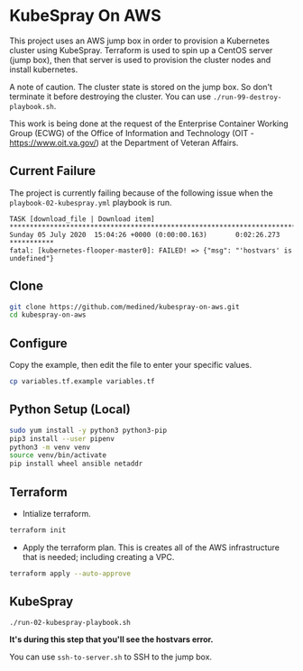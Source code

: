 # KubeSpray On AWS

This project uses an AWS jump box in order to provision a Kubernetes cluster using KubeSpray. Terraform is used to spin up a CentOS server (jump box), then that server is used to provision the cluster nodes and install kubernetes.

A note of caution. The cluster state is stored on the jump box. So don't terminate it before destroying the cluster. You can use `./run-99-destroy-playbook.sh`. 

This work is being done at the request of the Enterprise Container Working Group (ECWG) of the Office of Information and Technology (OIT - https://www.oit.va.gov/) at the Department of Veteran Affairs.

## Current Failure

The project is currently failing because of the following issue when the `playbook-02-kubespray.yml` playbook is run.

```
TASK [download_file | Download item] **********************************************************************************************************************************************************************
Sunday 05 July 2020  15:04:26 +0000 (0:00:00.163)       0:02:26.273 *********** 
fatal: [kubernetes-flooper-master0]: FAILED! => {"msg": "'hostvars' is undefined"}
```

## Clone

```bash
git clone https://github.com/medined/kubespray-on-aws.git
cd kubespray-on-aws
```

## Configure

Copy the example, then edit the file to enter your specific values.

```bash
cp variables.tf.example variables.tf
```

## Python Setup (Local)

```bash
sudo yum install -y python3 python3-pip
pip3 install --user pipenv
python3 -m venv venv
source venv/bin/activate
pip install wheel ansible netaddr
```

## Terraform

* Intialize terraform.

```bash
terraform init
```

* Apply the terraform plan. This is creates all of the AWS infrastructure that is needed; including creating a VPC.

```bash
terraform apply --auto-approve
```

## KubeSpray

```bash
./run-02-kubespray-playbook.sh
```

**It's during this step that you'll see the hostvars error.**

You can use `ssh-to-server.sh` to SSH to the jump box.

